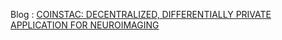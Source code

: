 Blog : [COINSTAC: DECENTRALIZED, DIFFERENTIALLY PRIVATE APPLICATION FOR NEUROIMAGING](https://blog.openmined.org/coinstac-decentralized-differentially-private-application-for-neuroimaging/)

